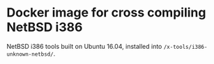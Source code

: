# Docker image for cross compiling NetBSD i386

NetBSD i386 tools built on Ubuntu 16.04, installed into `/x-tools/i386-unknown-netbsd/`.
